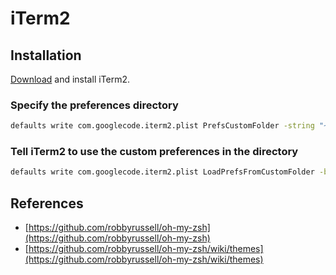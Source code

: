 # iTerm2

## Installation

[Download](https://www.iterm2.com/downloads.html) and install iTerm2.

### Specify the preferences directory

```bash
defaults write com.googlecode.iterm2.plist PrefsCustomFolder -string "~/Dropbox/DAS/Software/iTerm2"
```

### Tell iTerm2 to use the custom preferences in the directory

```bash
defaults write com.googlecode.iterm2.plist LoadPrefsFromCustomFolder -bool true
```

## References

* [https://github.com/robbyrussell/oh-my-zsh](https://github.com/robbyrussell/oh-my-zsh)
* [https://github.com/robbyrussell/oh-my-zsh/wiki/themes](https://github.com/robbyrussell/oh-my-zsh/wiki/themes)
